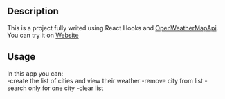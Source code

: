 ## Description

This is a project fully writed using React Hooks and [OpenWeatherMapApi](https://openweathermap.org/api).
You can try it on [Website](http://stassemenyuk.github.io/weather-app/)

## Usage

In this app you can:  
-create the list of cities and view their weather
-remove city from list
-search only for one city
-clear list
